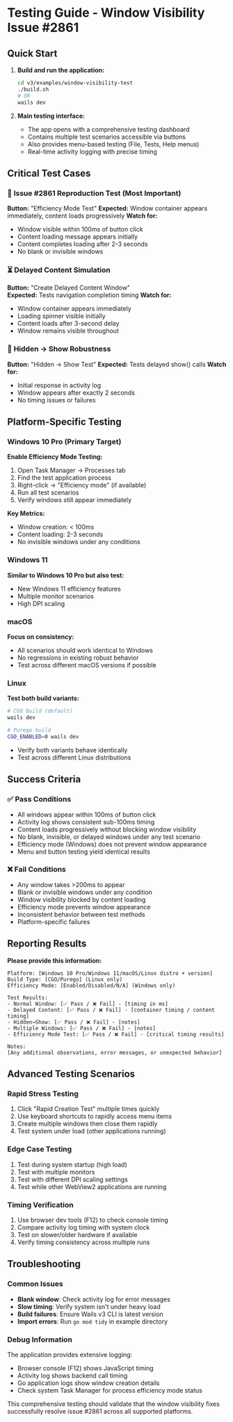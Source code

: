 # Testing Guide - Window Visibility Issue #2861

## Quick Start

1. **Build and run the application:**
   ```bash
   cd v3/examples/window-visibility-test
   ./build.sh
   # OR
   wails dev
   ```

2. **Main testing interface:**
   - The app opens with a comprehensive testing dashboard
   - Contains multiple test scenarios accessible via buttons
   - Also provides menu-based testing (File, Tests, Help menus)
   - Real-time activity logging with precise timing

## Critical Test Cases

### 🎯 **Issue #2861 Reproduction Test** (Most Important)
**Button:** "Efficiency Mode Test"
**Expected:** Window container appears immediately, content loads progressively
**Watch for:** 
- Window visible within 100ms of button click
- Content loading message appears initially
- Content completes loading after 2-3 seconds
- No blank or invisible windows

### ⏳ **Delayed Content Simulation**
**Button:** "Create Delayed Content Window"  
**Expected:** Tests navigation completion timing
**Watch for:**
- Window container appears immediately
- Loading spinner visible initially
- Content loads after 3-second delay
- Window remains visible throughout

### 🔄 **Hidden → Show Robustness**
**Button:** "Hidden → Show Test"
**Expected:** Tests delayed show() calls
**Watch for:**
- Initial response in activity log
- Window appears after exactly 2 seconds
- No timing issues or failures

## Platform-Specific Testing

### Windows 10 Pro (Primary Target)
**Enable Efficiency Mode Testing:**
1. Open Task Manager → Processes tab
2. Find the test application process
3. Right-click → "Efficiency mode" (if available)
4. Run all test scenarios
5. Verify windows still appear immediately

**Key Metrics:**
- Window creation: < 100ms
- Content loading: 2-3 seconds
- No invisible windows under any conditions

### Windows 11
**Similar to Windows 10 Pro but also test:**
- New Windows 11 efficiency features
- Multiple monitor scenarios
- High DPI scaling

### macOS
**Focus on consistency:**
- All scenarios should work identical to Windows
- No regressions in existing robust behavior
- Test across different macOS versions if possible

### Linux
**Test both build variants:**
```bash
# CGO build (default)
wails dev

# Purego build  
CGO_ENABLED=0 wails dev
```
- Verify both variants behave identically
- Test across different Linux distributions

## Success Criteria

### ✅ **Pass Conditions**
- All windows appear within 100ms of button click
- Activity log shows consistent sub-100ms timing
- Content loads progressively without blocking window visibility
- No blank, invisible, or delayed windows under any test scenario
- Efficiency mode (Windows) does not prevent window appearance
- Menu and button testing yield identical results

### ❌ **Fail Conditions**  
- Any window takes >200ms to appear
- Blank or invisible windows under any condition
- Window visibility blocked by content loading
- Efficiency mode prevents window appearance
- Inconsistent behavior between test methods
- Platform-specific failures

## Reporting Results

**Please provide this information:**

```
Platform: [Windows 10 Pro/Windows 11/macOS/Linux distro + version]
Build Type: [CGO/Purego] (Linux only)
Efficiency Mode: [Enabled/Disabled/N/A] (Windows only)

Test Results:
- Normal Window: [✅ Pass / ❌ Fail] - [timing in ms]
- Delayed Content: [✅ Pass / ❌ Fail] - [container timing / content timing]  
- Hidden→Show: [✅ Pass / ❌ Fail] - [notes]
- Multiple Windows: [✅ Pass / ❌ Fail] - [notes]
- Efficiency Mode Test: [✅ Pass / ❌ Fail] - [critical timing results]

Notes:
[Any additional observations, error messages, or unexpected behavior]
```

## Advanced Testing Scenarios

### **Rapid Stress Testing**
1. Click "Rapid Creation Test" multiple times quickly
2. Use keyboard shortcuts to rapidly access menu items
3. Create multiple windows then close them rapidly
4. Test system under load (other applications running)

### **Edge Case Testing**
1. Test during system startup (high load)
2. Test with multiple monitors
3. Test with different DPI scaling settings
4. Test while other WebView2 applications are running

### **Timing Verification**
1. Use browser dev tools (F12) to check console timing
2. Compare activity log timing with system clock
3. Test on slower/older hardware if available
4. Verify timing consistency across multiple runs

## Troubleshooting

### **Common Issues**
- **Blank window**: Check activity log for error messages
- **Slow timing**: Verify system isn't under heavy load
- **Build failures**: Ensure Wails v3 CLI is latest version
- **Import errors**: Run `go mod tidy` in example directory

### **Debug Information**
The application provides extensive logging:
- Browser console (F12) shows JavaScript timing
- Activity log shows backend call timing  
- Go application logs show window creation details
- Check system Task Manager for process efficiency mode status

This comprehensive testing should validate that the window visibility fixes successfully resolve issue #2861 across all supported platforms.